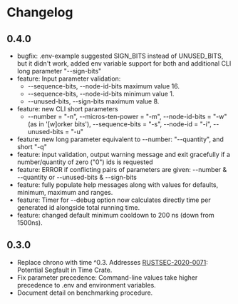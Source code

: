# Changelog

## 0.4.0
* bugfix: .env-example suggested SIGN_BITS instead of UNUSED_BITS, but it didn't work, added env variable support for both and additional CLI long parameter "--sign-bits"  
* feature: Input parameter validation:
  *  --sequence-bits, --node-id-bits maximum value 16.
  *  --sequence-bits, --node-id-bits minimum value 1.
  *  --unused-bits, --sign-bits maximum value 8.
* feature: new CLI short parameters
  * --number = "-n", --micros-ten-power = "-m", --node-id-bits = "-w" (as in '[w]orker bits'), --sequence-bits = "-s", --node-id = "-i", --unused-bits = "-u"
* feature: new long parameter equivalent to --number: "--quantity", and short "-q"
* feature: input validation, output warning message and exit gracefully if a number/quantity of zero ("0") ids is requested
* feature: ERROR if conflicting pairs of parameters are given: --number & --quantity or --unused-bits & --sign-bits
* feature: fully populate help messages along with values for defaults, minimum, maximum and ranges. 
* feature: Timer for --debug option now calculates directly time per generated id alongside total running time.
* feature: changed default minimum cooldown to 200 ns (down from 1500ns). 

## 0.3.0

* Replace chrono with time ^0.3. Addresses [RUSTSEC-2020-0071](https://rustsec.org/advisories/RUSTSEC-2020-0071.html): Potential Segfault in Time Crate.
* Fix parameter precedence: Command-line values take higher precedence to .env and environment variables.
* Document detail on benchmarking procedure.
